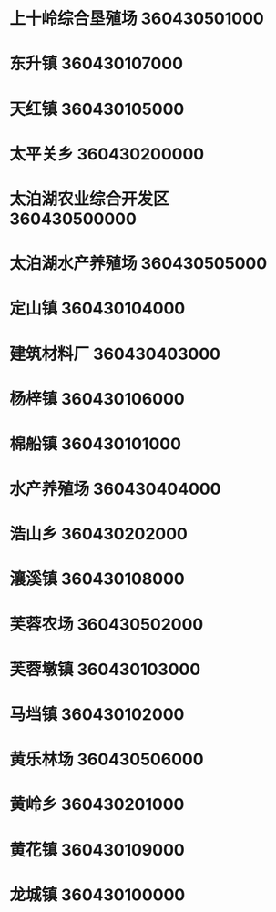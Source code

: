 # 上十岭综合垦殖场 360430501000
# 东升镇 360430107000
# 天红镇 360430105000
# 太平关乡 360430200000
# 太泊湖农业综合开发区 360430500000
# 太泊湖水产养殖场 360430505000
# 定山镇 360430104000
# 建筑材料厂 360430403000
# 杨梓镇 360430106000
# 棉船镇 360430101000
# 水产养殖场 360430404000
# 浩山乡 360430202000
# 瀼溪镇 360430108000
# 芙蓉农场 360430502000
# 芙蓉墩镇 360430103000
# 马垱镇 360430102000
# 黄乐林场 360430506000
# 黄岭乡 360430201000
# 黄花镇 360430109000
# 龙城镇 360430100000

